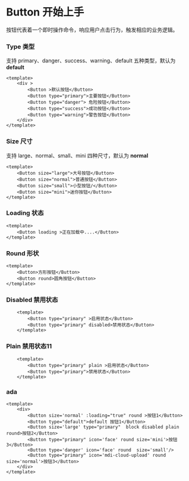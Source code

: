 # Button 开始上手 
按钮代表着一个即时操作命令，响应用户点击行为，触发相应的业务逻辑。

### Type 类型
支持 primary、danger、success、warning、default 五种类型，默认为 **default**
```vue demo
<template>
    <div > 
        <Button >默认按钮</Button>
        <Button type="primary">主要按钮</Button>
        <Button type="danger"> 危险按钮</Button>
        <Button type="success">成功按钮</Button>
        <Button type="warning">警告按钮</Button>
    </div>
</template>
```
### Size 尺寸
支持 large、normal、small、mini 四种尺寸，默认为 **normal**
```vue demo
<template>
    <Button size="large">大号按钮</Button>
    <Button size="normal">普通按钮</Button>
    <Button size="small">小型按钮/</Button>
    <Button size="mini">迷你按钮</Button>
</template>
```
### Loading 状态
```vue demo
<template>
    <Button loading >正在加载中....</Button>
</template>
```

### Round 形状
```vue demo
<template>
    <Button>方形按钮</Button>
    <Button round>圆角按钮</Button>
</template>
```

### Disabled 禁用状态
```vue demo
    <template>
        <Button type="primary" >启用状态</Button>
        <Button type="primary" disabled>禁用状态</Button>
    </template>
```

### Plain 禁用状态11
```vue demo
    <template>
        <Button type="primary" plain >启用状态</Button>
        <Button type="primary">禁用状态</Button>
    </template>
```
### ada
```vue demo
<template>
    <div>
        <Button size='normal' :loading="true" round >按钮1</Button>
        <Button type="default">default 按钮1</Button>
        <Button size='large' type="primary"  block disabled plain round>按钮2</Button>
        <Button type="primary" icon='face' round size='mini'>按钮3</Button>
        <Button type='danger' icon='face' round  size='small'/>
        <Button type="primary" icon='mdi-cloud-upload' round size='normal'>按钮3</Button>
    </div>
</template>
```